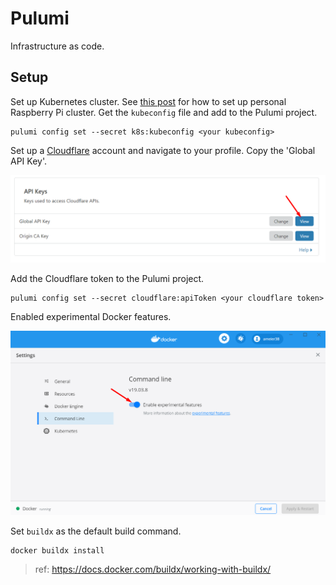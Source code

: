 # Pulumi
Infrastructure as code.

## Setup
Set up Kubernetes cluster. See [this post]() for how to
set up personal Raspberry Pi cluster. Get the `kubeconfig`
file and add to the Pulumi project.

```
pulumi config set --secret k8s:kubeconfig <your kubeconfig>
```

Set up a [Cloudflare](https://cloudflare.com) account and navigate to your profile.
Copy the 'Global API Key'.

![cloudflare-token](./etc/images/cloudflare-token.png)

Add the Cloudflare token to the Pulumi project.

```
pulumi config set --secret cloudflare:apiToken <your cloudflare token>
```

Enabled experimental Docker features.

![docker-experimental](./etc/images/docker-experimental.png)

Set `buildx` as the default build command.
```
docker buildx install
```
> ref: https://docs.docker.com/buildx/working-with-buildx/
